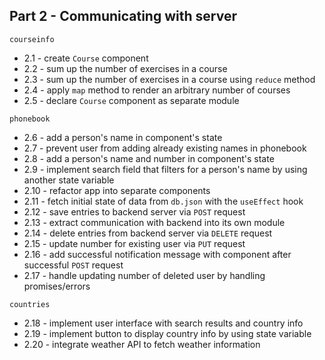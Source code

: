 ## Part 2 - Communicating with server

`courseinfo`

- 2.1 - create `Course` component
- 2.2 - sum up the number of exercises in a course
- 2.3 - sum up the number of exercises in a course using `reduce` method
- 2.4 - apply `map` method to render an arbitrary number of courses
- 2.5 - declare `Course` component as separate module

`phonebook`

- 2.6 - add a person's name in component's state
- 2.7 - prevent user from adding already existing names in phonebook
- 2.8 - add a person's name and number in component's state
- 2.9 - implement search field that filters for a person's name by using another state variable
- 2.10 - refactor app into separate components
- 2.11 - fetch initial state of data from `db.json` with the `useEffect` hook
- 2.12 - save entries to backend server via `POST` request
- 2.13 - extract communication with backend into its own module
- 2.14 - delete entries from backend server via `DELETE` request
- 2.15 - update number for existing user via `PUT` request
- 2.16 - add successful notification message with component after successful `POST` request
- 2.17 - handle updating number of deleted user by handling promises/errors

`countries`

- 2.18 - implement user interface with search results and country info
- 2.19 - implement button to display country info by using state variable
- 2.20 - integrate weather API to fetch weather information
